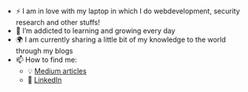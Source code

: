 - :zap: I am in love with my laptop in which I do webdevelopment, security research and other stuffs!
- 🌱 I’m addicted to learning and growing every day
- :earth_africa: I am currently sharing a little bit of my knowledge to the world through my blogs
- 📫 How to find me: 
  - :bulb: [Medium articles](https://medium.com/@fazalurrahman2005)
  - :office: [LinkedIn](https://www.linkedin.com/in/fazalur-rahman-43637b1b3/)
<!---
EvilEmpir/EvilEmpir is a ✨ special ✨ repository because its `README.md` (this file) appears on your GitHub profile.
You can click the Preview link to take a look at your changes.
--->
